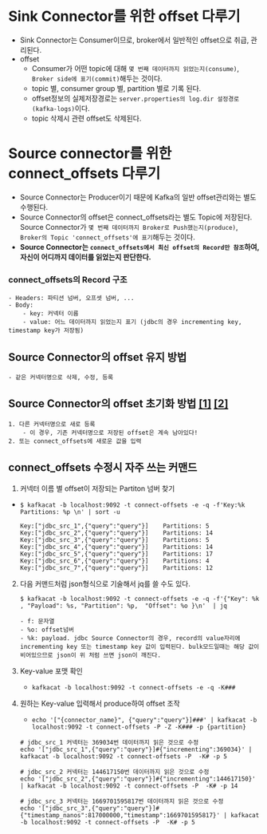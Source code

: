 # Sink Connector를 위한 offset 다루기
- Sink Connector는 Consumer이므로, broker에서 일반적인 offset으로 취급, 관리된다.
- offset
    - Consumer가 어떤 topic에 대해 `몇 번째 데이터까지 읽었는지(consume)`, `Broker side에 표기(commit)`해두는 것이다.
    - topic 별, consumer group 별, partition 별로 기록 된다.
    - offset정보의 실제저장경로는 `server.properties의 log.dir 설정경로(kafka-logs)`이다.
    - topic 삭제시 관련 offset도 삭제된다.

# Source connector를 위한 connect_offsets 다루기
- Source Connector는 Producer이기 때문에 Kafka의 일반 offset관리와는 별도 수행된다.
- Source Connector의 offset은 connect_offsets라는 별도 Topic에 저장된다. Source Connector가 `몇 번째 데이터까지 Broker로 Push했는지(produce)`, `Broker의 Topic 'connect_offsets'에 표기`해두는 것이다.
- **Source Connector는 `connect_offsets에서 최신 offset의 Record만 참조`하여, 자신이 어디까지 데이터를 읽었는지 판단한다.**
### connect_offsets의 Record 구조
    - Headers: 파티션 넘버, 오프셋 넘버, ...
    - Body:
        - key: 커넥터 이름
        - value: 어느 데이터까지 읽었는지 표기 (jdbc의 경우 incrementing key, timestamp key가 저장됨)


## Source Connector의 offset 유지 방법
    - 같은 커넥터명으로 삭제, 수정, 등록

## Source Connector의 offset 초기화 방법 [[1]](https://rmoff.net/2019/08/15/reset-kafka-connect-source-connector-offsets/) [[2]](https://soojong.tistory.com/entry/Source-Connector-Offset-%EC%B4%88%EA%B8%B0%ED%99%94-%ED%95%98%EA%B8%B0)
    1. 다른 커넥터명으로 새로 등록
        - 이 경우, 기존 커넥터명으로 저장된 offset은 계속 남아있다!
    2. 또는 connect_offsets에 새로운 값을 입력


## connect_offsets 수정시 자주 쓰는 커맨드
1. 커넥터 이름 별 offset이 저장되는 Partiton 넘버 찾기
- `$ kafkacat -b localhost:9092 -t connect-offsets -e -q -f'Key:%k Partitions: %p \n' | sort -u`
    ```
    Key:["jdbc_src_1",{"query":"query"}]    Partitions: 5
    Key:["jdbc_src_2",{"query":"query"}]    Partitions: 14
    Key:["jdbc_src_3",{"query":"query"}]    Partitions: 5
    Key:["jdbc_src_4",{"query":"query"}]    Partitions: 14
    Key:["jdbc_src_5",{"query":"query"}]    Partitions: 17
    Key:["jdbc_src_6",{"query":"query"}]    Partitions: 4
    Key:["jdbc_src_7",{"query":"query"}]    Partitions: 12
    ```

2. 다음 커맨드처럼 json형식으로 기술해서 jq를 쓸 수도 있다.
    ```
    $ kafkacat -b localhost:9092 -t connect-offsets -e -q -f'{"Key": %k , "Payload": %s, "Partition": %p,  "Offset": %o }\n'  | jq
    ```
    ```
    - f: 문자열
    - %o: offset넘버
    - %k: payload. jdbc Source Connector의 경우, record의 value자리에 incrementing key 또는 timestamp key 값이 입력된다. bulk모드일때는 해당 값이 비어있으므로 json이 위 처럼 쓰면 json이 깨진다.
    ```

3. Key-value 포맷 확인
    - `kafkacat -b localhost:9092 -t connect-offsets -e -q -K###`

4. 원하는 Key-value 입력해서 produce하여 offset 조작
    - `echo '["{connector_name}", {"query":"query"}]###' | kafkacat -b localhost:9092 -t connect-offsets -P -Z -K### -p {partition}`

    ```
    # jdbc_src_1 커넥터는 369034번 데이터까지 읽은 것으로 수정
    echo '["jdbc_src_1",{"query":"query"}]#{"incrementing":369034}' | kafkacat -b localhost:9092 -t connect-offsets -P  -K# -p 5

    # jdbc_src_2 커넥터는 144617150번 데이터까지 읽은 것으로 수정
    echo '["jdbc_src_2",{"query":"query"}]#{"incrementing":144617150}' | kafkacat -b localhost:9092 -t connect-offsets -P  -K# -p 14

    # jdbc_src_3 커넥터는 1669701595817번 데이터까지 읽은 것으로 수정
    echo '["jdbc_src_3",{"query":"query"}]#{"timestamp_nanos":817000000,"timestamp":1669701595817}' | kafkacat -b localhost:9092 -t connect-offsets -P  -K# -p 5
    ```

